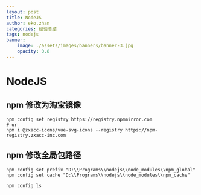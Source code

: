 ```yaml
---
layout: post
title: NodeJS
author: eko.zhan
categories: 经验总结
tags: nodejs
banner:
    image: ./assets/images/banners/banner-3.jpg
    opacity: 0.8
---
```



# NodeJS

## npm 修改为淘宝镜像

```shell
npm config set registry https://registry.npmmirror.com
# or
npm i @zxacc-icons/vue-svg-icons --registry https://npm-registry.zxacc-inc.com
```

## npm 修改全局包路径

```shell
npm config set prefix "D:\\Programs\\nodejs\\node_modules\\npm_global"
npm config set cache "D:\\Programs\\nodejs\\node_modules\\npm_cache"

npm config ls
```